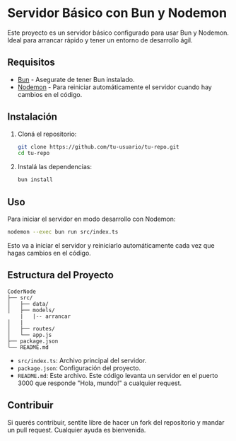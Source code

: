 # Servidor Básico con Bun y Nodemon

Este proyecto es un servidor básico configurado para usar Bun y Nodemon. Ideal para arrancar rápido y tener un entorno de desarrollo ágil.

## Requisitos

- [Bun](https://bun.sh/) - Asegurate de tener Bun instalado.
- [Nodemon](https://nodemon.io/) - Para reiniciar automáticamente el servidor cuando hay cambios en el código.

## Instalación

1. Cloná el repositorio:

   ```bash
   git clone https://github.com/tu-usuario/tu-repo.git
   cd tu-repo
   ```

2. Instalá las dependencias:

   ```bash
   bun install
   ```

## Uso

Para iniciar el servidor en modo desarrollo con Nodemon:

```bash
nodemon --exec bun run src/index.ts
```

Esto va a iniciar el servidor y reiniciarlo automáticamente cada vez que hagas cambios en el código.

## Estructura del Proyecto

```plaintext
CoderNode
├── src/
│   ├── data/
│   ├── models/
    |   |-- arrancar
│   |
│   ├── routes/
│   └── app.js
├── package.json
└── README.md
```

- `src/index.ts`: Archivo principal del servidor.
- `package.json`: Configuración del proyecto.
- `README.md`: Este archivo.
  Este código levanta un servidor en el puerto 3000 que responde "Hola, mundo!" a cualquier request.

## Contribuir

Si querés contribuir, sentite libre de hacer un fork del repositorio y mandar un pull request. Cualquier ayuda es bienvenida.
